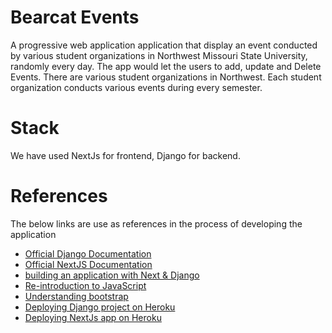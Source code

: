 # Bearcat Events
A progressive web application application that display an event conducted by various student organizations in Northwest Missouri State University, randomly every day. The app would let the users to add, update and Delete Events. There are various student organizations in Northwest. Each student organization conducts various events during every semester.
# Stack
We have used NextJs for frontend, Django for backend.

# References

The below links are use as references in the process of developing the application

- [Official Django Documentation][1]
- [Official NextJS Documentation][2]
- [building an application with Next & Django][3]
- [Re-introduction to JavaScript][4]
- [Understanding bootstrap][5]
- [Deploying Django project on Heroku][6]
- [Deploying NextJs app on Heroku][7]

[1]: https://docs.djangoproject.com/en/3.2/intro/tutorial01/    
[2]: https://nextjs.org/learn/basics/create-nextjs-app   
[3]: https://www.digitalocean.com/community/tutorials/build-a-to-do-application-using-django-and-react   
[4]: https://developer.mozilla.org/en-US/docs/Web/JavaScript/A_re-introduction_to_JavaScript    
[5]: https://uxplanet.org/how-the-bootstrap-4-grid-works-a1b04703a3b7
[6]: https://www.analyticsvidhya.com/blog/2020/10/step-by-step-guide-for-deploying-a-django-application-using-heroku-for-free/
[7]: https://mariestarck.com/deploy-your-next-js-app-to-heroku-in-5-minutes/
